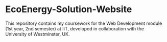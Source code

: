 # EcoEnergy-Solution-Website
This repository contains my coursework for the Web Development module (1st year, 2nd semester) at IIT, developed in collaboration with the University of Westminster, UK.
